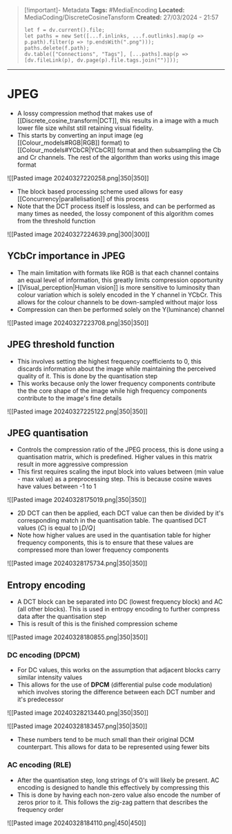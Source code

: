> [!important]- Metadata
> **Tags:** #MediaEncoding 
> **Located:** MediaCoding/DiscreteCosineTansform
> **Created:** 27/03/2024 - 21:57
> ```dataviewjs
> let f = dv.current().file;
> let paths = new Set([...f.inlinks, ...f.outlinks].map(p => p.path).filter(p => !p.endsWith(".png")));
> paths.delete(f.path);
> dv.table(["Connections", "Tags"], [...paths].map(p => [dv.fileLink(p), dv.page(p).file.tags.join("")]));
> ```

___
# JPEG
- A lossy compression method that makes use of [[Discrete_cosine_transform|DCT]], this results in a image with a much lower file size whilst still retaining visual fidelity. 
- This starts by converting an input image (eg [[Colour_models#RGB|RGB]] format) to [[Colour_models#YCbCR|YCbCR]] format and then subsampling the Cb and Cr channels. The rest of the algorithm than works using this image format

![[Pasted image 20240327220258.png|350|350]]

- The block based processing scheme used allows for easy [[Concurrency|parallelisation]] of this process 
- Note that the DCT process itself is lossless, and can be performed as many times as needed, the lossy component of this algorithm comes from the threshold function

![[Pasted image 20240327224639.png|300|300]]
## YCbCr importance in JPEG
- The main limitation with formats like RGB is that each channel contains an equal level of information, this greatly limits compression opportunity 
- [[Visual_perception|Human vision]] is more sensitive to luminosity than colour variation which is solely encoded in the Y channel in YCbCr. This allows for the colour channels to be down-sampled without major loss
- Compression can then be performed solely on the Y(luminance) channel

![[Pasted image 20240327223708.png|350|350]]


## JPEG threshold function
- This involves setting the highest frequency coefficients to 0, this discards information about the image while maintaining the perceived quality of it. This is done by the quantisation step
- This works because only the lower frequency components contribute the the core shape of the image while high frequency components contribute to the image's fine details

![[Pasted image 20240327225122.png|350|350]]

## JPEG quantisation
- Controls the compression ratio of the JPEG process, this is done using a quantisation matrix, which is predefined. Higher values in this matrix result in more aggressive compression
- This first requires scaling the input block into values between (min value - max value) as a preprocessing step. This is because cosine waves have values between -1 to 1

![[Pasted image 20240328175019.png|350|350]]

- 2D DCT can then be applied, each DCT value can then be divided by it's corresponding match in the quantisation table. The quantised DCT values ($C$) is equal to $\lfloor{D/Q}\rfloor$
- Note how higher values are used in the quantisation table for higher frequency components, this is to ensure that these values are compressed more than lower frequency components 

![[Pasted image 20240328175734.png|350|350]]

## Entropy encoding
- A DCT block can be separated into DC (lowest frequency block) and AC (all other blocks). This is used in entropy encoding to further compress data after the quantisation step
- This is result of this is the finished compression scheme

![[Pasted image 20240328180855.png|350|350]]

### DC encoding (DPCM)
- For DC values, this works on the assumption that adjacent blocks carry similar intensity values
- This allows for the use of **DPCM** (differential pulse code modulation) which involves storing the difference between each DCT number and it's predecessor


![[Pasted image 20240328213440.png|350|350]]


![[Pasted image 20240328183457.png|350|350]]

- These numbers tend to be much small than their original DCM counterpart. This allows for data to be represented using fewer bits
### AC encoding (RLE)
- After the quantisation step, long strings of 0's will likely be present. AC encoding is designed to handle this effectively by compressing this
- This is done by having each non-zero value also encode the number of zeros prior to it. This follows the zig-zag pattern that describes the frequency order

![[Pasted image 20240328184110.png|450|450]]
